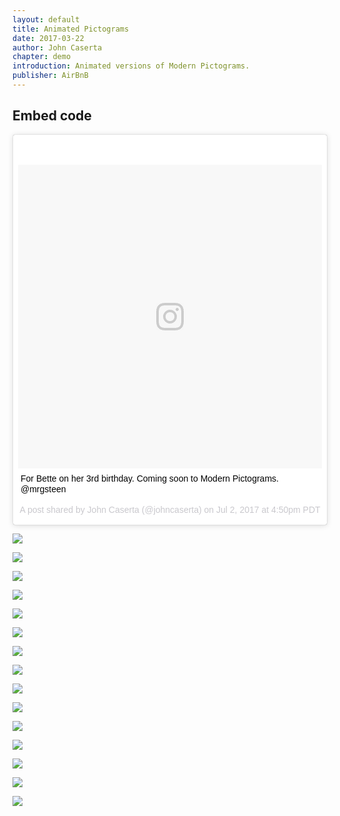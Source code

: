 ```yaml
---
layout: default
title: Animated Pictograms
date: 2017-03-22
author: John Caserta
chapter: demo
introduction: Animated versions of Modern Pictograms.
publisher: AirBnB
---
```


## Embed code

<blockquote class="instagram-media" data-instgrm-captioned data-instgrm-version="7" style=" background:#FFF; border:0; border-radius:3px; box-shadow:0 0 1px 0 rgba(0,0,0,0.5),0 1px 10px 0 rgba(0,0,0,0.15); margin: 1px; max-width:658px; padding:0; width:99.375%; width:-webkit-calc(100% - 2px); width:calc(100% - 2px);"><div style="padding:8px;"> <div style=" background:#F8F8F8; line-height:0; margin-top:40px; padding:50.0% 0; text-align:center; width:100%;"> <div style=" background:url(data:image/png;base64,iVBORw0KGgoAAAANSUhEUgAAACwAAAAsCAMAAAApWqozAAAABGdBTUEAALGPC/xhBQAAAAFzUkdCAK7OHOkAAAAMUExURczMzPf399fX1+bm5mzY9AMAAADiSURBVDjLvZXbEsMgCES5/P8/t9FuRVCRmU73JWlzosgSIIZURCjo/ad+EQJJB4Hv8BFt+IDpQoCx1wjOSBFhh2XssxEIYn3ulI/6MNReE07UIWJEv8UEOWDS88LY97kqyTliJKKtuYBbruAyVh5wOHiXmpi5we58Ek028czwyuQdLKPG1Bkb4NnM+VeAnfHqn1k4+GPT6uGQcvu2h2OVuIf/gWUFyy8OWEpdyZSa3aVCqpVoVvzZZ2VTnn2wU8qzVjDDetO90GSy9mVLqtgYSy231MxrY6I2gGqjrTY0L8fxCxfCBbhWrsYYAAAAAElFTkSuQmCC); display:block; height:44px; margin:0 auto -44px; position:relative; top:-22px; width:44px;"></div></div> <p style=" margin:8px 0 0 0; padding:0 4px;"> <a href="https://www.instagram.com/p/BWEDFnJB9pJ/" style=" color:#000; font-family:Arial,sans-serif; font-size:14px; font-style:normal; font-weight:normal; line-height:17px; text-decoration:none; word-wrap:break-word;" target="_blank">For Bette on her 3rd birthday. Coming soon to Modern Pictograms. @mrgsteen</a></p> <p style=" color:#c9c8cd; font-family:Arial,sans-serif; font-size:14px; line-height:17px; margin-bottom:0; margin-top:8px; overflow:hidden; padding:8px 0 7px; text-align:center; text-overflow:ellipsis; white-space:nowrap;">A post shared by John Caserta (@johncaserta) on <time style=" font-family:Arial,sans-serif; font-size:14px; line-height:17px;" datetime="2017-07-02T23:50:52+00:00">Jul 2, 2017 at 4:50pm PDT</time></p></div></blockquote>
<script async defer src="//platform.instagram.com/en_US/embeds.js"></script>

![](https://d2mxuefqeaa7sj.cloudfront.net/s_DC65E045646AA7C006AC55890C269E6DD43F091F0C3880D35032EF5671D50F5A_1490142271279_Sound_MuteAndPlay_Preview.gif)

![](https://d2mxuefqeaa7sj.cloudfront.net/s_DC65E045646AA7C006AC55890C269E6DD43F091F0C3880D35032EF5671D50F5A_1490142195151_Sound_Mute_Preview.gif)

![](https://d2mxuefqeaa7sj.cloudfront.net/s_DC65E045646AA7C006AC55890C269E6DD43F091F0C3880D35032EF5671D50F5A_1490142197690_Sound_Play_Preview.gif)











![](https://d2mxuefqeaa7sj.cloudfront.net/s_DC65E045646AA7C006AC55890C269E6DD43F091F0C3880D35032EF5671D50F5A_1490158586183_Chart_AnimOnAndOff_Preview.gif)

![](https://d2mxuefqeaa7sj.cloudfront.net/s_DC65E045646AA7C006AC55890C269E6DD43F091F0C3880D35032EF5671D50F5A_1490142204980_Chart_AnimOff_Preview.gif)

![](https://d2mxuefqeaa7sj.cloudfront.net/s_DC65E045646AA7C006AC55890C269E6DD43F091F0C3880D35032EF5671D50F5A_1490142214040_Chart_AnimOn_Preview.gif)











![](https://d2mxuefqeaa7sj.cloudfront.net/s_DC65E045646AA7C006AC55890C269E6DD43F091F0C3880D35032EF5671D50F5A_1490158639015_BarGraph_AnimOnAndOff_Preview.gif)

![](https://d2mxuefqeaa7sj.cloudfront.net/s_DC65E045646AA7C006AC55890C269E6DD43F091F0C3880D35032EF5671D50F5A_1490158381171_BarGraph_AnimOn_Preview.gif)

![](https://d2mxuefqeaa7sj.cloudfront.net/s_DC65E045646AA7C006AC55890C269E6DD43F091F0C3880D35032EF5671D50F5A_1490158381168_BarGraph_AnimOff_Preview.gif)











![](https://d2mxuefqeaa7sj.cloudfront.net/s_DC65E045646AA7C006AC55890C269E6DD43F091F0C3880D35032EF5671D50F5A_1490159597904_PieChart_AnimOnAndOff_Preview.gif)

![](https://d2mxuefqeaa7sj.cloudfront.net/s_DC65E045646AA7C006AC55890C269E6DD43F091F0C3880D35032EF5671D50F5A_1490159656150_PieChart_AnimOn_Preview.gif)

![](https://d2mxuefqeaa7sj.cloudfront.net/s_DC65E045646AA7C006AC55890C269E6DD43F091F0C3880D35032EF5671D50F5A_1490159660517_PieChart_AnimOff_Preview.gif)











![](https://d2mxuefqeaa7sj.cloudfront.net/s_DC65E045646AA7C006AC55890C269E6DD43F091F0C3880D35032EF5671D50F5A_1490161765054_Alarm_AnimOn_Preview.gif)

![](https://d2mxuefqeaa7sj.cloudfront.net/s_DC65E045646AA7C006AC55890C269E6DD43F091F0C3880D35032EF5671D50F5A_1490161769313_Alarm_AnimOff_Preview.gif)

![](https://d2mxuefqeaa7sj.cloudfront.net/s_DC65E045646AA7C006AC55890C269E6DD43F091F0C3880D35032EF5671D50F5A_1490161772079_Alarm_Ring_Preview.gif)
